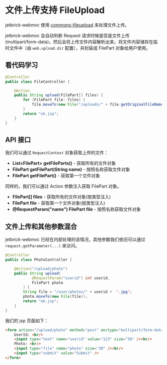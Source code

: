 文件上传支持 FileUpload
==============================

jetbrick-webmvc 使用 [commons-fileupload](http://commons.apache.org/fileupload) 来处理文件上传。

jetbrick-webmvc 会自动判断 Request 请求时候是否是文件上传(multipart/form-data)，然后会将上传文件内容解析出来，将文件内容储存在临时文件中（由 `web.upload.dir` 配置），并封装成 FilePart 对象给用户使用。

看代码学习
-----------------------

```java
@Controller
public class FileController {

    @Action
    public String upload(FilePart[] files) {
        for (FilePart file: files) {
            file.moveTo(new File("/uploads/" + file.getOriginalFileName()));
        }
        return "ok.jsp";
    }
}
```

API 接口
----------------------

我们可以通过 `RequestContext` 对象获取上传的文件：

* **List&lt;FilePart> getFileParts()** - 获取所有的文件对象
* **FilePart getFilePart(String name)** - 按照名称获取文件对象
* **FilePart getFilePart()** - 获取第一个文件对象

同样的，我们可以通过 Action 参数注入获取 FilePart 对象。

* **FilePart[] files** - 获取所有的文件对象(按类型注入)
* **FilePart file** - 获取第一个文件对象(按类型注入)
* **@RequestParam("name") FilePart file** - 按照名称获取文件对象


文件上传和其他参数混合
----------------------------

jetbrick-webmvc 已经在内部处理的该情况，其他参数我们依旧可以通过 `request.getParameter(...)` 来访问。

```java
@Controller
public class PhotoController {

    @Action("/upload/photo")
    public String upload(
            @RequestParam("userid") int userid, 
            FilePart photo
        ) {
        String file = "/user/photos/" + userid +  '.jpg';
        photo.moveTo(new File(file));
        return "ok.jsp";
    }
}
```

我们的 jsp 页面如下：

```html
<form action="/upload/photo" method="post" enctype="multipart/form-data">
    UserId: <br/>
    <input type="text" name="userid" value="123" size="30" /><br/>
    Photo: <br/>
    <input type="file" name="photo" size="30" /><br/>
    <input type="submit" value="Submit" />
</form>
```

